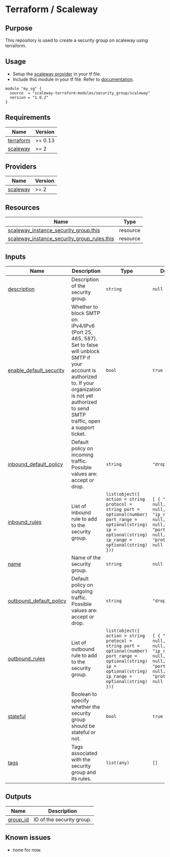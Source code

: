 # Terraform / Scaleway

## Purpose

This repository is used to create a security group on scaleway using terraform.

## Usage

- Setup the [scaleway provider](https://www.terraform.io/docs/providers/scaleway/index.html) in your tf file.
- Include this module in your tf file. Refer to [documentation](https://www.terraform.io/docs/modules/sources.html#generic-git-repository).

```hcl
module "my_sg" {
  source  = "scaleway-terraform-modules/security_group/scaleway"
  version = "1.0.2"
}
```

<!-- prettier-ignore-start -->
<!-- markdownlint-disable -->
<!-- BEGIN_TF_DOCS -->
## Requirements

| Name | Version |
|------|---------|
| <a name="requirement_terraform"></a> [terraform](#requirement_terraform) | >= 0.13 |
| <a name="requirement_scaleway"></a> [scaleway](#requirement_scaleway) | >= 2 |

## Providers

| Name | Version |
|------|---------|
| <a name="provider_scaleway"></a> [scaleway](#provider_scaleway) | >= 2 |

## Resources

| Name | Type |
|------|------|
| [scaleway_instance_security_group.this](https://registry.terraform.io/providers/scaleway/scaleway/latest/docs/resources/instance_security_group) | resource |
| [scaleway_instance_security_group_rules.this](https://registry.terraform.io/providers/scaleway/scaleway/latest/docs/resources/instance_security_group_rules) | resource |

## Inputs

| Name | Description | Type | Default | Required |
|------|-------------|------|---------|:--------:|
| <a name="input_description"></a> [description](#input_description) | Description of the security group. | `string` | `null` | no |
| <a name="input_enable_default_security"></a> [enable_default_security](#input_enable_default_security) | Whether to block SMTP on IPv4/IPv6 (Port 25, 465, 587). Set to false will unblock SMTP if your account is authorized to. If your organization is not yet authorized to send SMTP traffic, open a support ticket. | `bool` | `true` | no |
| <a name="input_inbound_default_policy"></a> [inbound_default_policy](#input_inbound_default_policy) | Default policy on incoming traffic. Possible values are: accept or drop. | `string` | `"drop"` | no |
| <a name="input_inbound_rules"></a> [inbound_rules](#input_inbound_rules) | List of inbound rule to add to the security group. | ```list(object({ action = string protocol = string port = optional(number) port_range = optional(string) ip = optional(string) ip_range = optional(string) }))``` | ```[ { "action": null, "ip": null, "ip_range": null, "port": null, "port_range": null, "protocol": null } ]``` | no |
| <a name="input_name"></a> [name](#input_name) | Name of the security group. | `string` | `null` | no |
| <a name="input_outbound_default_policy"></a> [outbound_default_policy](#input_outbound_default_policy) | Default policy on outgoing traffic. Possible values are: accept or drop. | `string` | `"drop"` | no |
| <a name="input_outbound_rules"></a> [outbound_rules](#input_outbound_rules) | List of outbound rule to add to the security group. | ```list(object({ action = string protocol = string port = optional(number) port_range = optional(string) ip = optional(string) ip_range = optional(string) }))``` | ```[ { "action": null, "ip": null, "ip_range": null, "port": null, "port_range": null, "protocol": null } ]``` | no |
| <a name="input_stateful"></a> [stateful](#input_stateful) | Boolean to specify whether the security group should be stateful or not. | `bool` | `true` | no |
| <a name="input_tags"></a> [tags](#input_tags) | Tags associated with the security group and its rules. | `list(any)` | `[]` | no |

## Outputs

| Name | Description |
|------|-------------|
| <a name="output_group_id"></a> [group_id](#output_group_id) | ID of the security group. |
<!-- END_TF_DOCS -->

## Known issues

- none for now.
